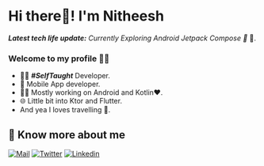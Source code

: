 # Hi there👋! I'm Nitheesh

_**Latest tech life update:**_ _Currently Exploring Android Jetpack Compose 🚀_ 🥽.


### Welcome to my profile 👨‍💻
- 👨‍💻 ***#SelfTaught*** Developer.
- 📱 Mobile App developer.
- 👨‍💻 Mostly working on Android and Kotlin❤️.
- 🌐 Little bit into Ktor and Flutter.
-  And yea I loves travelling 🚢.

## 🔗 Know more about me 

[![Mail](https://img.shields.io/badge/-Say%20Hi!-black?style=for-the-badge&logo=gmail)](mailto:imnithish@live.com)
[![Twitter](https://img.shields.io/badge/-Twitter-black?style=for-the-badge&logo=twitter)](https://twitter.com/imnithish)
[![Linkedin](https://img.shields.io/badge/-LinkedIn-black?style=for-the-badge&logo=Linkedin)](https://www.linkedin.com/in/imnithish/)
